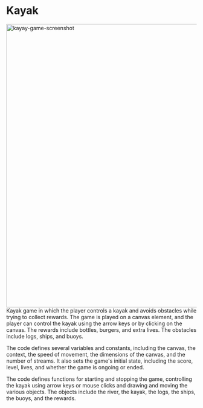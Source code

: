 # Kayak
<img width="750" alt="kayay-game-screenshot" src="https://github.com/Bijl1/kayak-game/assets/120613516/87544608-77df-4e2d-a752-14ded4787d4e">
Kayak game in which the player controls a kayak and avoids obstacles while trying to collect rewards. The game is played on a canvas element, and the player can control the kayak using the arrow keys or by clicking on the canvas. The rewards include bottles, burgers, and extra lives. The obstacles include logs, ships, and buoys.

The code defines several variables and constants, including the canvas, the context, the speed of movement, the dimensions of the canvas, and the number of streams. It also sets the game's initial state, including the score, level, lives, and whether the game is ongoing or ended.

The code defines functions for starting and stopping the game, controlling the kayak using arrow keys or mouse clicks and drawing and moving the various objects. The objects include the river, the kayak, the logs, the ships, the buoys, and the rewards.
